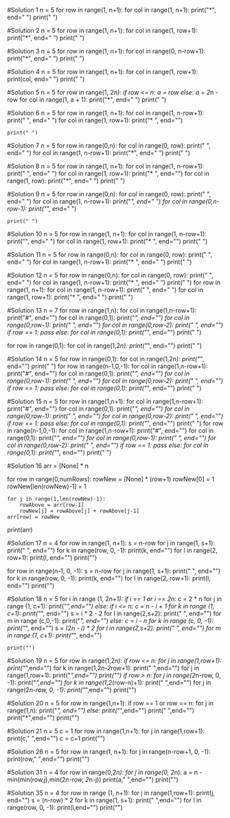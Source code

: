 #Solution 1
n = 5
for row in range(1, n+1):
    for col in range(1, n+1):
        print("*", end=" ")
    print(" ")


#Solution 2
n = 5
for row in range(1, n+1):
    for col in range(1, row+1):
        print("*", end=" ")
    print(" ")


#Solution 3
n = 5
for row in range(1, n+1):
    for col in range(0, n-row+1):
        print("*", end=" ")
    print(" ")


#Solution 4
n = 5
for row in range(1, n+1):
    for col in range(1, row+1):
        print(col, end=" ")
    print(" ")


#Solution 5
n = 5
for row in range(1, 2*n):
    if row <= n:
        a = row
    else:
        a = 2*n - row
    for col in range(1, a + 1):
        print("*", end=" ")
    print(" ")


#Solution 6
n = 5
for row in range(1, n+1):
    for col in range(1, n-row+1):
        print(" ", end=" ")
    for col in range(1, row+1):
        print("* ", end="")

    print(" ")


#Solution 7
n = 5
for row in range(0,n):
    for col in range(0, row):
        print(" ", end=" ")
    for col in range(1, n-row+1):
        print("*", end=" ")
    print(" ")


#Solution 8
n = 5
for row in range(1, n+1):
    for col in range(1, n-row+1):
        print(" ", end=" ")
    for col in range(1, row+1):
        print("* ", end="")
    for col in range(1, row):
        print("*", end=" ")
    print(" ")


#Solution 9
n = 5
for row in range(0,n):
    for col in range(0, row):
        print(" ", end=" ")
    for col in range(1, n-row+1):
        print("*", end=" ")
    for col in range(0,n-row-1):
        print("*", end=" ")
        
    print(" ")


#Solution 10
n = 5
for row in range(1, n+1):
    for col in range(1, n-row+1):
        print("", end=" ")
    for col in range(1, row+1):
        print("*  ", end="")
    print(" ")


#Solution 11
n = 5
for row in range(0,n):
    for col in range(0, row):
        print(" ", end=" ")
    for col in range(1, n-row+1):
        print("*  ", end=" ")
    print(" ")


#Solution 12
n = 5
for row in range(0,n):
    for col in range(0, row):
        print(" ", end=" ")
    for col in range(1, n-row+1):
        print("*  ", end=" ")
    print(" ")
for row in range(1, n+1):
    for col in range(1, n-row+1):
        print(" ", end=" ")
    for col in range(1, row+1):
        print("*  ", end=" ")
    print(" ")


#Solution 13
n = 7
for row in range(1,n):
    for col in range(1,n-row+1):
        print("#", end="")
    for col in range(0,1):
        print("*", end="")
    for col in range(0,row-1):
        print(" ", end="")
    for col in range(0,row-2):
        print(" ", end="")
    if row == 1:
        pass
    else:
        for col in range(0,1):
            print("*", end="")
    print(" ")
    
for row in range(0,1):
    for col in range(1,2*n):
        print("*", end="")
    print(" ")


#Solution 14
n = 5
for row in range(0,1):
    for col in range(1,2*n):
        print("*", end="")
    print(" ")
for row in range(n-1,0,-1):
    for col in range(1,n-row+1):
        print("#", end="")
    for col in range(0,1):
        print("*", end="")
    for col in range(0,row-1):
        print(" ", end="")
    for col in range(0,row-2):
        print(" ", end="")
    if row == 1:
        pass
    else:
        for col in range(0,1):
            print("*", end="")
    print(" ")


#Solution 15
n = 5
for row in range(1,n+1):
    for col in range(1,n-row+1):
        print("#", end="")
    for col in range(0,1):
        print("*", end="")
    for col in range(0,row-1):
        print(" ", end="")
    for col in range(0,row-2):
        print(" ", end="")
    if row == 1:
        pass
    else:
        for col in range(0,1):
            print("*", end="")
    print(" ")
for row in range(n-1,0,-1):
    for col in range(1,n-row+1):
        print("#", end="")
    for col in range(0,1):
        print("*", end="")
    for col in range(0,row-1):
        print(" ", end="")
    for col in range(0,row-2):
        print(" ", end="")
    if row == 1:
        pass
    else:
        for col in range(0,1):
            print("*", end="")
    print(" ")
    

#Solution 16
arr = [None] * n

for row in range(0,numRows):
    rowNew = [None] * (row+1)
    rowNew[0] = 1
    rowNew[len(rowNew)-1] = 1

    for j in range(1,len(rowNew)-1):
        rowAbove = arr[row-1]
        rowNew[j] = rowAbove[j] + rowAbove[j-1]
    arr[row] = rowNew
print(arr)


#Solution 17
n = 4
for row in range(1, n+1):
    s = n-row
    for j in range(1, s+1):
        print(" ", end="")
    for k in range(row, 0, -1):
        print(k, end="")
    for l in range(2, row+1):
        print(l, end="")
    print("")
    
for row in range(n-1, 0, -1):
    s = n-row
    for j in range(1, s+1):
        print(" ", end="")
    for k in range(row, 0, -1):
        print(k, end="")
    for l in range(2, row+1):
        print(l, end="")
    print("")

#Solution 18
n = 5
for i in range (1, 2*n+1):
    if i == 1 or i == 2*n:
        c = 2 * n
        for j in range (1, c+1):
            print("*",end="")
    else:
        if i <= n:
            c = n - i + 1
            for k in range (1, c+1):
                print("*", end="")
            s = i * 2 - 2
            for l in range(2,s+2):
                print(" ", end="")
            for m in range (c,0,-1):
                print("*", end="")
        else:
            c = i - n
            for k in range (c, 0, -1):
                print("*", end="")
            s = (2*n - i) * 2
            for l in range(2,s+2):
                print(" ", end="")
            for m in range (1, c+1):
                print("*", end="")
            
    print("")

#Solution 19
n = 5
for row in range(1,2*n):
    if row <= n:
        for j in range(1,row+1):
            print("*",end="")
        for k in range(1,2*n-2*row+1):
            print(" ",end="")
        for j in range(1,row+1):
            print("*",end="")
        print("")
    if row > n:
        for j in range(2*n-row, 0, -1):
            print("*",end="")
        for k in range(1,2*(row-n)+1):
            print(" ",end="")
        for j in range(2*n-row, 0, -1):
            print("*",end="")
        print("")


#Solution 20 
n = 5
for row in range(1,n+1):
    if row == 1 or row == n:
        for j in range(1,n):
            print("*", end="")
    else:
        print("*",end="") 
        print("  ",end="") 
        print("*",end="")
    print("")


#Solution 21
n = 5
c = 1
for row in range(1,n+1):
    for j in range(1,row+1):
        print(c," ",end="")
        c = c+1
    print("")



#Solution 26
n = 5
for row in range(1, n+1):
    for j in range(n-row+1, 0, -1):
        print(row," ",end="")
    print("")  


#Solution 31
n = 4
for row in range(0,2*n):
    for j in range(0, 2*n):
        a = n -min(min(row,j),min(2*n-row, 2*n-j))
        print(a," ",end="")
    print("")



#Solution 35
n = 4
for row in range (1, n+1):
    for j in range(1,row+1):
        print(j, end="")
    s = (n-row) * 2
    for k in range(1, s+1):
        print(" ",end="")
    for l in range(row, 0, -1):
        print(l,end="")
    print("")